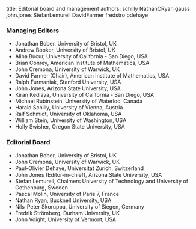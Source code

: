 title: Editorial board and management
authors:
    schilly
    NathanCRyan
    gauss
    john.jones
    StefanLemurell
    DavidFarmer
    fredstro
    pdehaye

<h3>Managing Editors</h3>
<ul>
<li>Jonathan Bober, University of Bristol, UK</li>
<li>Andrew Booker, University of Bristol, UK</li>
<li>Alina Bucur, University of California - San Diego, USA</li>
<li>Brian Conrey, American Institute of Mathematics, USA</li>
<li>John Cremona, University of Warwick, UK</li>
<li>David Farmer (Chair), American Institute of Mathematics, USA</li>
<li>Ralph Furmaniak, Stanford University, USA</li>
<li>John Jones, Arizona State University, USA</li>
<li>Kiran Kedlaya, University of California - San Diego, USA</li>
<li>Michael Rubinstein, University of Waterloo, Canada</li>
<li>Harald Schilly, University of Vienna, Austria</li>
<li>Ralf Schmidt, University of Oklahoma, USA</li>
<li>William Stein, University of Washington, USA</li>
<li>Holly Swisher, Oregon State University, USA</li>
</ul>

<h3>Editorial Board</h3>
<ul>
<li>Jonathan Bober, University of Bristol, UK</li>
<li>John Cremona, University of Warwick, UK</li>
<li>Paul-Olivier Dehaye,  Universitat Zurich, Switzerland</li>
<li>John Jones (Editor-in-chief), Arizona State University, USA</li>
<li>Stefan Lemurell, Chalmers University of Technology and University of Gothenburg, Sweden</li>
<li>Pascal Molin, University of Paris 7, France </li>
<li>Nathan Ryan, Bucknell University, USA</li>
<li>Nils-Peter Skoruppa, University of Siegen, Germany</li>
<li>Fredrik Str&ouml;mberg, Durham University, UK</li>
<li>John Voight, University of Vermont, USA</li>
</ul>
